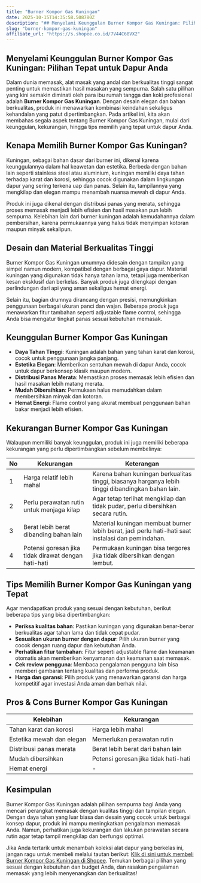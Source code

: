 ```yaml
---
title: "Burner Kompor Gas Kuningan"
date: 2025-10-15T14:35:58.508780Z
description: "## Menyelami Keunggulan Burner Kompor Gas Kuningan: Pilihan Tepat untuk Dapur Anda..."
slug: "burner-kompor-gas-kuningan"
affiliate_url: "https://s.shopee.co.id/7V44C68VX2"
---
```

## Menyelami Keunggulan Burner Kompor Gas Kuningan: Pilihan Tepat untuk Dapur Anda

Dalam dunia memasak, alat masak yang andal dan berkualitas tinggi sangat penting untuk memastikan hasil masakan yang sempurna. Salah satu pilihan yang kini semakin diminati oleh para ibu rumah tangga dan koki profesional adalah **Burner Kompor Gas Kuningan**. Dengan desain elegan dan bahan berkualitas, produk ini menawarkan kombinasi keindahan sekaligus kehandalan yang patut dipertimbangkan. Pada artikel ini, kita akan membahas segala aspek tentang Burner Kompor Gas Kuningan, mulai dari keunggulan, kekurangan, hingga tips memilih yang tepat untuk dapur Anda.

## Kenapa Memilih Burner Kompor Gas Kuningan?

Kuningan, sebagai bahan dasar dari burner ini, dikenal karena keunggulannya dalam hal keawetan dan estetika. Berbeda dengan bahan lain seperti stainless steel atau aluminium, kuningan memiliki daya tahan terhadap karat dan korosi, sehingga cocok digunakan dalam lingkungan dapur yang sering terkena uap dan panas. Selain itu, tampilannya yang mengkilap dan elegan mampu menambah nuansa mewah di dapur Anda.

Produk ini juga dikenal dengan distribusi panas yang merata, sehingga proses memasak menjadi lebih efisien dan hasil masakan pun lebih sempurna. Kelebihan lain dari burner kuningan adalah kemudahannya dalam pembersihan, karena permukaannya yang halus tidak menyimpan kotoran maupun minyak sekalipun.

## Desain dan Material Berkualitas Tinggi

Burner Kompor Gas Kuningan umumnya didesain dengan tampilan yang simpel namun modern, kompatibel dengan berbagai gaya dapur. Material kuningan yang digunakan tidak hanya tahan lama, tetapi juga memberikan kesan eksklusif dan berkelas. Banyak produk juga dilengkapi dengan perlindungan dari api yang aman sekaligus hemat energi.

Selain itu, bagian drumnya dirancang dengan presisi, memungkinkan penggunaan berbagai ukuran panci dan wajan. Beberapa produk juga menawarkan fitur tambahan seperti adjustable flame control, sehingga Anda bisa mengatur tingkat panas sesuai kebutuhan memasak.

## Keunggulan Burner Kompor Gas Kuningan

- **Daya Tahan Tinggi**: Kuningan adalah bahan yang tahan karat dan korosi, cocok untuk penggunaan jangka panjang.
- **Estetika Elegan**: Memberikan sentuhan mewah di dapur Anda, cocok untuk dapur berkonsep klasik maupun modern.
- **Distribusi Panas Merata**: Memastikan proses memasak lebih efisien dan hasil masakan lebih matang merata.
- **Mudah Dibersihkan**: Permukaan halus memudahkan dalam membersihkan minyak dan kotoran.
- **Hemat Energi**: Flame control yang akurat membuat penggunaan bahan bakar menjadi lebih efisien.

## Kekurangan Burner Kompor Gas Kuningan

Walaupun memiliki banyak keunggulan, produk ini juga memiliki beberapa kekurangan yang perlu dipertimbangkan sebelum membelinya:

| No | Kekurangan                                      | Keterangan                                                  |
|-----|-------------------------------------------------|--------------------------------------------------------------|
| 1   | Harga relatif lebih mahal                     | Karena bahan kuningan berkualitas tinggi, biasanya harganya lebih tinggi dibandingkan bahan lain.   |
| 2   | Perlu perawatan rutin untuk menjaga kilap   | Agar tetap terlihat mengkilap dan tidak pudar, perlu dibersihkan secara rutin.                     |
| 3   | Berat lebih berat dibanding bahan lain        | Material kuningan membuat burner lebih berat, jadi perlu hati-hati saat instalasi dan pemindahan. |
| 4   | Potensi goresan jika tidak dirawat dengan hati-hati | Permukaan kuningan bisa tergores jika tidak dibersihkan dengan lembut.                          |

## Tips Memilih Burner Kompor Gas Kuningan yang Tepat

Agar mendapatkan produk yang sesuai dengan kebutuhan, berikut beberapa tips yang bisa dipertimbangkan:

- **Periksa kualitas bahan**: Pastikan kuningan yang digunakan benar-benar berkualitas agar tahan lama dan tidak cepat pudar.
- **Sesuaikan ukuran burner dengan dapur**: Pilih ukuran burner yang cocok dengan ruang dapur dan kebutuhan Anda.
- **Perhatikan fitur tambahan**: Fitur seperti adjustable flame dan keamanan otomatis akan memberikan kenyamanan dan keamanan saat memasak.
- **Cek review pengguna**: Membaca pengalaman pengguna lain bisa memberi gambaran tentang kualitas dan performa produk.
- **Harga dan garansi**: Pilih produk yang menawarkan garansi dan harga kompetitif agar investasi Anda aman dan berhak nilai.

## Pros & Cons Burner Kompor Gas Kuningan

| **Kelebihan** | **Kekurangan** |
|----------------|----------------|
| Tahan karat dan korosi | Harga lebih mahal |
| Estetika mewah dan elegan | Memerlukan perawatan rutin |
| Distribusi panas merata | Berat lebih berat dari bahan lain |
| Mudah dibersihkan | Potensi goresan jika tidak hati-hati |
| Hemat energi | - |

## Kesimpulan

Burner Kompor Gas Kuningan adalah pilihan sempurna bagi Anda yang mencari perangkat memasak dengan kualitas tinggi dan tampilan elegan. Dengan daya tahan yang luar biasa dan desain yang cocok untuk berbagai konsep dapur, produk ini mampu meningkatkan pengalaman memasak Anda. Namun, perhatikan juga kekurangan dan lakukan perawatan secara rutin agar tetap tampil mengkilap dan berfungsi optimal.

Jika Anda tertarik untuk menambah koleksi alat dapur yang berkelas ini, jangan ragu untuk membeli melalui tautan berikut: [Klik di sini untuk membeli Burner Kompor Gas Kuningan di Shopee](https://s.shopee.co.id/7V44C68VX2). Temukan berbagai pilihan yang sesuai dengan kebutuhan dan budget Anda, dan rasakan pengalaman memasak yang lebih menyenangkan dan berkualitas!